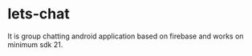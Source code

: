 # lets-chat

It is group chatting android application based on firebase and works on minimum sdk 21.
